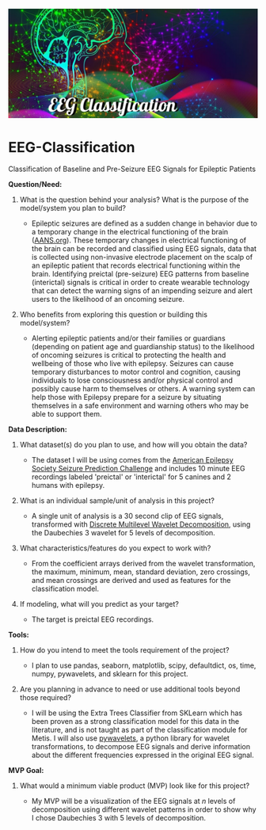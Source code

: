 ![Banner](https://github.com/CeliaSagas/EEG-Classification/blob/ea04509c7d718a20ba113980dbb6475299d47efe/img/EEG%20Class.jpg)



# EEG-Classification
Classification of Baseline and Pre-Seizure EEG Signals for Epileptic Patients




**Question/Need:**

1. What is the question behind your analysis? What is the purpose of the model/system you plan to build?

      - Epileptic seizures are defined as a sudden change in behavior due to a temporary change in the electrical functioning of the brain ([AANS.org](https://www.aans.org/en/Patients/Neurosurgical-Conditions-and-Treatments/Epilepsy#:~:text=Epilepsy%20is%20a%20disorder%20of,impulses%20in%20an%20orderly%20pattern.)). These temporary changes in electrical functioning of the brain can be recorded and classified using EEG signals, data that is collected using non-invasive electrode placement on the scalp of an epileptic patient that records electrical functioning within the brain. Identifying preictal (pre-seizure) EEG patterns from baseline (interictal) signals is critical in order to create wearable technology that can detect the warning signs of an impending seizure and alert users to the likelihood of an oncoming seizure.




2. Who benefits from exploring this question or building this model/system?

    - Alerting epileptic patients and/or their families or guardians (depending on patient age and guardianship status) to the likelihood of oncoming seizures is critical to protecting the health and wellbeing of those who live with epilepsy. Seizures can cause temporary disturbances to motor control and  cognition, causing individuals to lose consciousness and/or physical control and possibly cause harm to themselves or others. A warning system can help those with Epilepsy prepare for a seizure by situating themselves in a safe environment and warning others who may be able to support them.



**Data Description:**

1. What dataset(s) do you plan to use, and how will you obtain the data?

    - The dataset I will be using comes from the [American Epilepsy Society Seizure Prediction Challenge](https://www.kaggle.com/c/seizure-prediction/overview) and includes 10 minute EEG recordings labeled 'preictal' or 'interictal' for 5 canines and 2 humans with epilepsy.

2. What is an individual sample/unit of analysis in this project?

    - A single unit of analysis is a 30 second clip of EEG signals, transformed with [Discrete Multilevel Wavelet Decomposition](https://pywavelets.readthedocs.io/en/latest/ref/dwt-discrete-wavelet-transform.html), using the Daubechies 3 wavelet for 5 levels of decomposition.




3. What characteristics/features do you expect to work with?

    - From the coefficient arrays derived from the wavelet transformation, the maximum, minimum, mean, standard deviation, zero crossings, and mean crossings are derived and used as features for the classification model.


4. If modeling, what will you predict as your target?

    - The target is preictal EEG recordings.



**Tools:**

1. How do you intend to meet the tools requirement of the project?

    - I plan to use pandas, seaborn, matplotlib, scipy, defaultdict, os, time, numpy, pywavelets, and sklearn for this project.

2. Are you planning in advance to need or use additional tools beyond those required?

    - I will be using the Extra Trees Classifier from SKLearn which has been proven as a strong classification model for this data in the literature, and is not taught as part of the classification module for Metis. I will also use [pywavelets](https://pywavelets.readthedocs.io/en/latest/index.html), a python library for wavelet transformations, to decompose EEG signals and derive information about the different frequencies expressed in the original EEG signal.



**MVP Goal:**

1. What would a minimum viable product (MVP) look like for this project?

    - My MVP will be a visualization of the EEG signals at *n* levels of decomposition using different wavelet patterns in order to show why I chose Daubechies 3 with 5 levels of decomposition.
